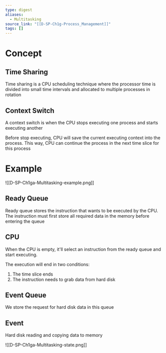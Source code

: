 ```yaml
---
type: digest
aliases:
  - Multitasking
source_link: "[[D-SP-Ch1g-Process_Management]]"
tags: []
---
```

# Concept
## Time Sharing

Time sharing is a CPU scheduling technique where the processor time is divided into small time intervals and allocated to multiple processes in rotation

## Context Switch

A context switch is when the CPU stops executing one process and starts executing another

Before stop executing, CPU will save the current executing context into the process. This way, CPU can continue the process in the next time slice for this process

# Example
![[D-SP-Ch1ga-Multitasking-example.png]]
## Ready Queue

Ready queue stores the instruction that wants to be executed by the CPU. The instruction must first store all required data in the memory before entering the queue

## CPU

When the CPU is empty, it'll select an instruction from the ready queue and start executing.

The execution will end in two conditions:
1. The time slice ends
2. The instruction needs to grab data from hard disk

## Event Queue

We store the request for hard disk data in this queue

## Event

Hard disk reading and copying data to memory

![[D-SP-Ch1ga-Multitasking-state.png]]